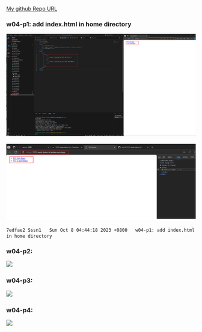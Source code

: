 [My github Repo URL](https://github.com/sssn1/1121-sweb-demo-id.git)

### w04-p1: add index.html in home directory
![](w04-p1-1.png)

![](w04-p1-2.png)
```
7edfae2 Sssn1   Sun Oct 8 04:44:18 2023 +0800   w04-p1: add index.html in home directory
```

### w04-p2:
![](w04-p1.png)

### w04-p3:
![](w04-p1.png)

### w04-p4:
![](w04-p1.png)
